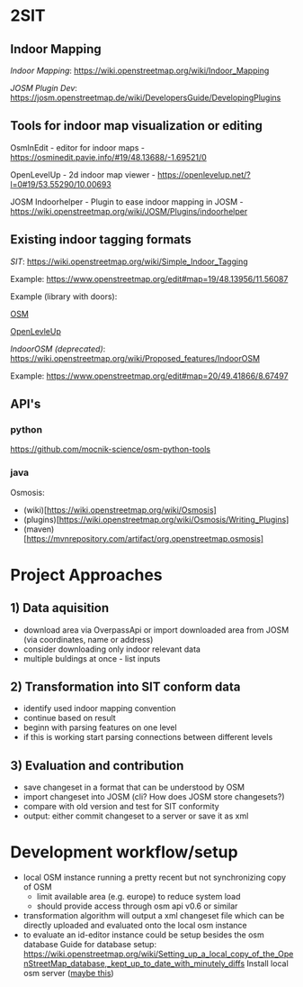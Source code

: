 # 2SIT

## Indoor Mapping
*Indoor Mapping*: 
https://wiki.openstreetmap.org/wiki/Indoor_Mapping

*JOSM Plugin Dev*: 
https://josm.openstreetmap.de/wiki/DevelopersGuide/DevelopingPlugins

## Tools for indoor map visualization or editing
OsmInEdit - editor for indoor maps - https://osminedit.pavie.info/#19/48.13688/-1.69521/0

OpenLevelUp - 2d indoor map viewer - https://openlevelup.net/?l=0#19/53.55290/10.00693

JOSM Indoorhelper - Plugin to ease indoor mapping in JOSM - https://wiki.openstreetmap.org/wiki/JOSM/Plugins/indoorhelper

## Existing indoor tagging formats

*SIT*: 
https://wiki.openstreetmap.org/wiki/Simple_Indoor_Tagging

Example: https://www.openstreetmap.org/edit#map=19/48.13956/11.56087

Example (library with doors):

[OSM](https://www.openstreetmap.org/edit#map=20/42.80047/-1.63640)

[OpenLevleUp](https://openlevelup.net/?l=0#20/42.80052/-1.63628)

*IndoorOSM (deprecated)*: 
https://wiki.openstreetmap.org/wiki/Proposed_features/IndoorOSM

Example: https://www.openstreetmap.org/edit#map=20/49.41866/8.67497

## API's
### python
https://github.com/mocnik-science/osm-python-tools

### java
Osmosis:
- (wiki)[https://wiki.openstreetmap.org/wiki/Osmosis]
- (plugins)[https://wiki.openstreetmap.org/wiki/Osmosis/Writing_Plugins]
- (maven)[https://mvnrepository.com/artifact/org.openstreetmap.osmosis]


# Project Approaches
## 1) Data aquisition
- download area via OverpassApi or import downloaded area from JOSM (via coordinates, name or address)
- consider downloading only indoor relevant data
- multiple buldings at once - list inputs

## 2) Transformation into SIT conform data
- identify used indoor mapping convention
- continue based on result
- beginn with parsing features on one level
- if this is working start parsing connections between different levels

## 3) Evaluation and contribution
- save changeset in a format that can be understood by OSM
- import changeset into JOSM (cli? How does JOSM store changesets?)
- compare with old version and test for SIT conformity
- output: either commit changeset to a server or save it as xml

# Development workflow/setup
- local OSM instance running a pretty recent but not synchronizing copy of OSM
  - limit available area (e.g. europe) to reduce system load 
  - should provide access through osm api v0.6 or similar
 - transformation algorithm will output a xml changeset file which can be directly uploaded and evaluated onto the local osm instance
- to evaluate an id-editor instance could be setup besides the osm database
Guide for database setup: https://wiki.openstreetmap.org/wiki/Setting_up_a_local_copy_of_the_OpenStreetMap_database,_kept_up_to_date_with_minutely_diffs
Install local osm server ([maybe this](https://github.com/openstreetmap/openstreetmap-website/blob/master/INSTALL.md))
